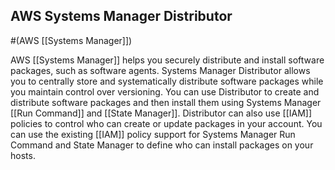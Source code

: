 ## AWS Systems Manager Distributor
#(AWS [[Systems Manager]])

AWS [[Systems Manager]] helps you securely distribute and install software packages, such as software agents. Systems Manager Distributor allows you to centrally store and systematically distribute software packages while you maintain control over versioning. You can use Distributor to create and distribute software packages and then install them using Systems Manager [[Run Command]] and [[State Manager]]. Distributor can also use [[IAM]] policies to control who can create or update packages in your account. You can use the existing [[IAM]] policy support for Systems Manager Run Command and State Manager to define who can install packages on your hosts.